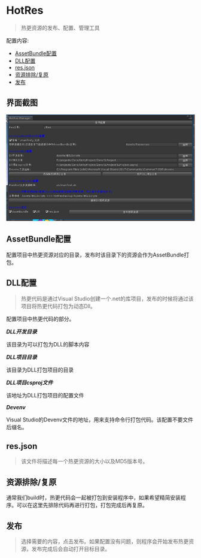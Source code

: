 # HotRes

>热更资源的发布、配置、管理工具

配置内容:

- [AssetBundle配置](#AssetBundle配置)
- [DLL配置](#DLL配置)
- [res.json](#res.json)
- [资源排除/复原](#资源排除/复原)
- [发布](#发布)

## 界面截图

![](Imgs/hot_res_editor.jpg)

## AssetBundle配置

配置项目中热更资源对应的目录，发布时该目录下的资源会作为AssetBundle打包。

## DLL配置
>热更代码是通过Visual Studio创建一个.net的库项目，发布的时候将通过该项目将热更代码打包为动态Dll。

配置项目中热更代码的部分。

***DLL开发目录***

该目录为可以打包为DLL的脚本内容

***DLL项目目录***

该目录为DLL打包项目的目录

***DLL项目csproj文件***

该地址为DLL打包项目的配置文件

***Devenv***

Visual Studio的Devenv文件的地址，用来支持命令行打包代码。该配置不要文件后缀名。

## res.json
>该文件将描述每一个热更资源的大小以及MD5版本号。

## 资源排除/复原

通常我们build时，热更代码会一起被打包到安装程序中，如果希望精简安装程序。可以在这里先排除代码再进行打包，打包完成后再复原。

## 发布
>选择需要的内容，点击发布。如果配置没有问题，则程序会开始发布热更资源，发布完成后会自动打开目标目录。
